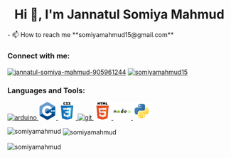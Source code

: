 <h1 align="center">Hi 👋, I'm Jannatul Somiya Mahmud</h1>
- 📫 How to reach me **somiyamahmud15@gmail.com**

<h3 align="left">Connect with me:</h3>
<p align="left">
<a href="https://linkedin.com/in/jannatul-somiya-mahmud-905961244" target="blank"><img align="center" src="https://raw.githubusercontent.com/rahuldkjain/github-profile-readme-generator/master/src/images/icons/Social/linked-in-alt.svg" alt="jannatul-somiya-mahmud-905961244" height="30" width="40" /></a>
<a href="https://www.hackerrank.com/somiyamahmud15" target="blank"><img align="center" src="https://raw.githubusercontent.com/rahuldkjain/github-profile-readme-generator/master/src/images/icons/Social/hackerrank.svg" alt="somiyamahmud15" height="30" width="40" /></a>
</p>

<h3 align="left">Languages and Tools:</h3>
<p align="left"> <a href="https://www.arduino.cc/" target="_blank" rel="noreferrer"> <img src="https://cdn.worldvectorlogo.com/logos/arduino-1.svg" alt="arduino" width="40" height="40"/> </a> <a href="https://www.w3schools.com/cpp/" target="_blank" rel="noreferrer"> <img src="https://raw.githubusercontent.com/devicons/devicon/master/icons/cplusplus/cplusplus-original.svg" alt="cplusplus" width="40" height="40"/> </a> <a href="https://www.w3schools.com/css/" target="_blank" rel="noreferrer"> <img src="https://raw.githubusercontent.com/devicons/devicon/master/icons/css3/css3-original-wordmark.svg" alt="css3" width="40" height="40"/> </a> <a href="https://git-scm.com/" target="_blank" rel="noreferrer"> <img src="https://www.vectorlogo.zone/logos/git-scm/git-scm-icon.svg" alt="git" width="40" height="40"/> </a> <a href="https://www.w3.org/html/" target="_blank" rel="noreferrer"> <img src="https://raw.githubusercontent.com/devicons/devicon/master/icons/html5/html5-original-wordmark.svg" alt="html5" width="40" height="40"/> </a> <a href="https://nodejs.org" target="_blank" rel="noreferrer"> <img src="https://raw.githubusercontent.com/devicons/devicon/master/icons/nodejs/nodejs-original-wordmark.svg" alt="nodejs" width="40" height="40"/> </a> <a href="https://www.python.org" target="_blank" rel="noreferrer"> <img src="https://raw.githubusercontent.com/devicons/devicon/master/icons/python/python-original.svg" alt="python" width="40" height="40"/> </a> </p>

<p><img align="left" src="https://github-readme-stats.vercel.app/api/top-langs?username=somiyamahmud&show_icons=true&locale=en&layout=compact" alt="somiyamahmud" /></p>

<p>&nbsp;<img align="center" src="https://github-readme-stats.vercel.app/api?username=somiyamahmud&show_icons=true&locale=en" alt="somiyamahmud" /></p>

<p><img align="center" src="https://github-readme-streak-stats.herokuapp.com/?user=somiyamahmud&" alt="somiyamahmud" /></p>
